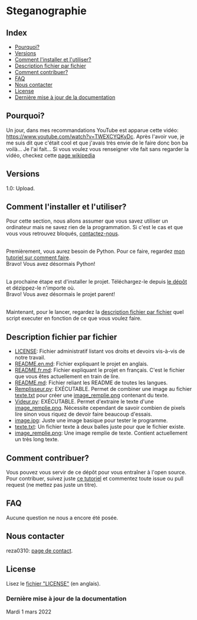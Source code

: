 # Steganographie

## Index
- [Pourquoi?](https://github.com/reza0310/Steganographie/blob/main/README.fr.md#pourquoi)
- [Versions](https://github.com/reza0310/Steganographie/blob/main/README.fr.md#versions)
- [Comment l'installer et l'utiliser?](https://github.com/reza0310/Steganographie/blob/main/README.fr.md#comment-linstaller-et-lutiliser)
- [Description fichier par fichier](https://github.com/reza0310/Steganographie/blob/main/README.fr.md#description-fichier-par-fichier)
- [Comment contribuer?](https://github.com/reza0310/Steganographie/blob/main/README.fr.md#comment-contribuer)
- [FAQ](https://github.com/reza0310/Steganographie/blob/main/README.fr.md#faq)
- [Nous contacter](https://github.com/reza0310/Steganographie/blob/main/README.fr.md#nous-contacter)
- [License](https://github.com/reza0310/Steganographie/blob/main/README.fr.md#license)
- [Dernière mise à jour de la documentation](https://github.com/reza0310/Steganographie/blob/main/README.fr.md#dernière-mise-à-jour-de-la-documentation)

## Pourquoi?
Un jour, dans mes recommandations YouTube est apparue cette vidéo: https://www.youtube.com/watch?v=TWEXCYQKyDc. Après l'avoir vue, je me suis dit que c'était cool et que j'avais très envie de le faire donc bon ba voilà... Je l'ai fait... 
Si vous voulez vous renseigner vite fait sans regarder la vidéo, checkez cette [page wikipedia](https://fr.wikipedia.org/wiki/St%C3%A9ganographie)

## Versions
1.0: Upload.

## Comment l'installer et l'utiliser?
Pour cette section, nous allons assumer que vous savez utiliser un ordinateur mais ne savez rien de la programmation. Si c'est le cas et que vous vous retrouvez bloqués, [contactez-nous](https://github.com/reza0310/Steganographie/blob/main/README.fr.md#nous-contacter).<br><br>

Premièrement, vous aurez besoin de Python. Pour ce faire, regardez [mon tutoriel sur comment faire](https://github.com/reza0310/Tutorials/blob/python/README.en.md).<br>
Bravo! Vous avez désormais Python!<br><br>

La prochaine étape est d'installer le projet. Téléchargez-le depuis [le dépôt](https://github.com/reza0310/Steganographie) et dézippez-le n'importe où.<br>
Bravo! Vous avez désormais le projet parent!<br><br>

Maintenant, pour le lancer, regardez la [description fichier par fichier](https://github.com/reza0310/Steganographie/blob/main/README.fr.md#description-fichier-par-fichier) quel script executer en fonction de ce que vous voulez faire.<br>

## Description fichier par fichier
- [LICENSE](https://github.com/reza0310/Steganographie/blob/main/LICENSE): Fichier administratif listant vos droits et devoirs vis-à-vis de notre travail.
- [README.en.md](https://github.com/reza0310/Steganographie/blob/main/README.en.md): Fichier expliquant le projet en anglais.
- [README.fr.md](https://github.com/reza0310/Steganographie/blob/main/README.fr.md): Fichier expliquant le projet en français. C'est le fichier que vous êtes actuellement en train de lire.
- [README.md](https://github.com/reza0310/Steganographie/blob/main/README.md): Fichier reliant les README de toutes les langues.
- [Remplisseur.py](https://github.com/reza0310/Steganographie/blob/main/Remplisseur.py): EXÉCUTABLE. Permet de combiner une image au fichier [texte.txt](https://github.com/reza0310/Steganographie/blob/main/texte.txt) pour créer une [image_remplie.png](https://github.com/reza0310/Steganographie/blob/main/image_remplie.png) contenant du texte.
- [Videur.py](https://github.com/reza0310/Steganographie/blob/main/Videur.py): EXÉCUTABLE. Permet d'extraire le texte d'une [image_remplie.png](https://github.com/reza0310/Steganographie/blob/main/image_remplie.png). Nécessite cependant de savoir combien de pixels lire sinon vous riquez de devoir faire beaucoup d'essais.
- [image.jpg](https://github.com/reza0310/Steganographie/blob/main/image.jpg): Juste une image basique pour tester le programme.
- [texte.txt](https://github.com/reza0310/Steganographie/blob/main/texte.txt): Un fichier texte à deux balles juste pour que le fichier existe.
- [image_remplie.png](https://github.com/reza0310/Steganographie/blob/main/image_remplie.png): Une image remplie de texte. Contient actuellement un très long texte.

## Comment contribuer?
Vous pouvez vous servir de ce dépôt pour vous entraîner à l'open source. Pour contribuer, suivez juste [ce tutoriel](https://github.com/reza0310/Tutorials/blob/contribute/README.fr.md) et commentez toute issue ou pull request (ne mettez pas juste un titre).

## FAQ
Aucune question ne nous a encore été posée.

## Nous contacter
reza0310: [page de contact](https://github.com/reza0310#a-propos-de-mon-profil).

## License
Lisez le [fichier "LICENSE"](https://github.com/reza0310/Steganographie/blob/main/LICENSE) (en anglais).

### Dernière mise à jour de la documentation 
Mardi 1 mars 2022
